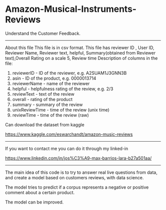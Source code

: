 # Amazon-Musical-Instruments-Reviews
Understand the Customer Feedback.

<hr>


About this file
This file is in csv format.
This file has reviewer ID , User ID, Reviewer Name, Reviewer text, helpful, Summary(obtained from Reviewer text),Overall Rating on a scale 5, Review time
Description of columns in the file:

1. reviewerID - ID of the reviewer, e.g. A2SUAM1J3GNN3B
2. asin - ID of the product, e.g. 0000013714
3. reviewerName - name of the reviewer
4. helpful - helpfulness rating of the review, e.g. 2/3
5. reviewText - text of the review
6. overall - rating of the product
7. summary - summary of the review
8. unixReviewTime - time of the review (unix time)
9. reviewTime - time of the review (raw)

Can download the dataset from kaggle

https://www.kaggle.com/eswarchandt/amazon-music-reviews

<hr>
If you want to contact me you can do it through my linked-in

https://www.linkedin.com/in/jos%C3%A9-max-barrios-lara-b27a501aa/

<hr>
The main idea of this code is to try to answer real live questions from data, and create a model based on customers reviews, with data science.

The model tries to predict if a corpus represents a negative or positive comment about a certain product.

The model can be improved.
